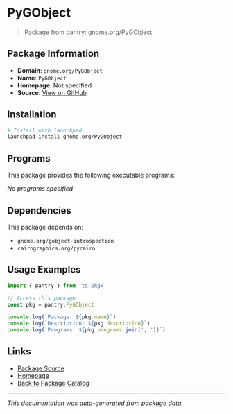 # PyGObject

> Package from pantry: gnome.org/PyGObject

## Package Information

- **Domain**: `gnome.org/PyGObject`
- **Name**: `PyGObject`
- **Homepage**: Not specified
- **Source**: [View on GitHub](https://github.com/pkgxdev/pantry/tree/main/projects/gnome.org/PyGObject/package.yml)

## Installation

```bash
# Install with launchpad
launchpad install gnome.org/PyGObject
```

## Programs

This package provides the following executable programs:

*No programs specified*

## Dependencies

This package depends on:

- `gnome.org/gobject-introspection`
- `cairographics.org/pycairo`

## Usage Examples

```typescript
import { pantry } from 'ts-pkgx'

// Access this package
const pkg = pantry.PyGObject

console.log(`Package: ${pkg.name}`)
console.log(`Description: ${pkg.description}`)
console.log(`Programs: ${pkg.programs.join(', ')}`)
```

## Links

- [Package Source](https://github.com/pkgxdev/pantry/tree/main/projects/gnome.org/PyGObject/package.yml)
- [Homepage](#)
- [Back to Package Catalog](../../../package-catalog.md)

---

*This documentation was auto-generated from package data.*
